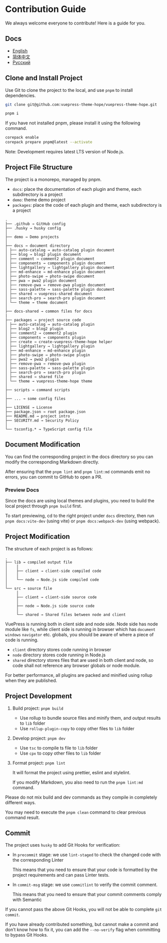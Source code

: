 # Contribution Guide

We always welcome everyone to contribute! Here is a guide for you.

## Docs

- [English](https://theme-hope.vuejs.press/contribution.html)
- [简体中文](https://theme-hope.vuejs.press/zh/contribution.html)
- [Русский](https://theme-hope-ru.vuejs.press/contribution.html)

## Clone and Install Project

Use Git to clone the project to the local, and use `pnpm` to install dependencies.

```sh
git clone git@github.com:vuepress-theme-hope/vuepress-theme-hope.git

pnpm i
```

If you have not installed pnpm, please install it using the following command.

```sh
corepack enable
corepack prepare pnpm@latest --activate
```

Note: Development requires latest LTS version of Node.js.

## Project File Structure

The project is a monorepo, managed by pnpm.

- `docs`: place the documentation of each plugin and theme, each subdirectory is a project
- `demo`: theme demo project
- `packages`: place the code of each plugin and theme, each subdirectory is a project

```
.
├── .github → GitHub config
├── .husky → husky config
│
├── demo → Demo projects
│
├── docs → document directory
│ ├── auto-catalog → auto-catalog plugin document
│ ├── blog → blog2 plugin document
│ ├── comment → comment2 plugin document
│ ├── components → components plugin document
│ ├── lightgallery → lightgallery plugin document
│ ├── md-enhance → md-enhance plugin document
│ ├── photo-swipe → photo-swipe document
│ ├── pwa → pwa2 plugin document
│ ├── remove-pwa → remove-pwa plugin document
│ ├── sass-palette → sass-palette plugin document
│ ├── shared → vuepress-shared document
│ ├── search-pro → search-pro plugin document
│ └── theme → theme document
│
├── docs-shared → common files for docs
|
├── packages → project source code
│ ├── auto-catalog → auto-catalog plugin
│ ├── blog2 → blog2 plugin
│ ├── comment2 → comment2 plugin
│ ├── components → components plugin
│ ├── create → create-vuepress-theme-hope helper
│ ├── lightgallery → lightgallery plugin
│ ├── md-enhance → md-enhance plugin
│ ├── photo-swipe → photo-swipe plugin
│ ├── pwa2 → pwa2 plugin
│ ├── remove-pwa → remove-pwa plugin
│ ├── sass-palette → sass-palette plugin
│ ├── search-pro → search-pro plugin
│ ├── shared → shared file
│ └── theme → vuepress-theme-hope theme
│
├── scripts → command scripts
│
├── ... → some config files
│
├── LICENSE → License
├── package.json → root package.json
├── README.md → project intro
├── SECURITY.md → Security Policy
│
└── tsconfig.* → TypeScript config file
```

## Document Modification

You can find the corresponding project in the docs directory so you can modify the corresponding Markdown directly.

After ensuring that the `pnpm lint` and `pnpm lint:md` commands emit no errors, you can commit to GitHub to open a PR.

### Preview Docs

Since the docs are using local themes and plugins, you need to build the local project through `pnpm build` first.

To start previewing, cd to the right project under `docs` directory, then run `pnpm docs:vite-dev` (using vite) or `pnpm docs:webpack-dev` (using webpack).

## Project Modification

The structure of each project is as follows:

```
.
├── lib → compiled output file
│    │
│    ├── client → client-side compiled code
│    │
│    └── node → Node.js side compiled code
│
└── src → source file
     │
     ├── client → client-side source code
     │
     ├── node → Node.js side source code
     │
     └── shared → Shared files between node and client
```

VuePress is running both in client side and node side. Node side has node module like `fs`, while client side is running in browser which has `document` `windows` `navigator` etc. globals, you should be aware of where a piece of code is running.

- `client` directory stores code running in browser
- `node` directory stores code running in Node.js
- `shared` directory stores files that are used in both client and node, so code shall not reference any browser globals or node module.

For better performance, all plugins are packed and minified using rollup when they are published.

## Project Development

1. Build project: `pnpm build`

   - Use rollup to bundle source files and minify them, and output results to `lib` folder
   - Use `rollup-plugin-copy` to copy other files to `lib` folder

1. Develop project: `pnpm dev`

   - Use `tsc` to compile ts file to `lib` folder
   - Use `cpx` to copy other files to `lib` folder

1. Format project: `pnpm lint`

   It will format the project using prettier, eslint and stylelint.

   If you modify Markdown, you also need to run the `pnpm lint:md` command.

Please do not mix build and dev commands as they compile in completely different ways.

You may need to execute the `pnpm clean` command to clear previous command result.

## Commit

The project uses `husky` to add Git Hooks for verification:

- In `precommit` stage: we use `lint-staged` to check the changed code with the corresponding Linter

  This means that you need to ensure that your code is formatted by the project requirements and can pass Linter tests.

- In `commit-msg` stage: we use `commitlint` to verify the commit comment.

  This means that you need to ensure that your commit comments comply with Semantic

If you cannot pass the above Git Hooks, you will not be able to complete `git commit`.

If you have already contributed something, but cannot make a commit and don’t know how to fix it, you can add the `--no-verify` flag when committing to bypass Git Hooks.
